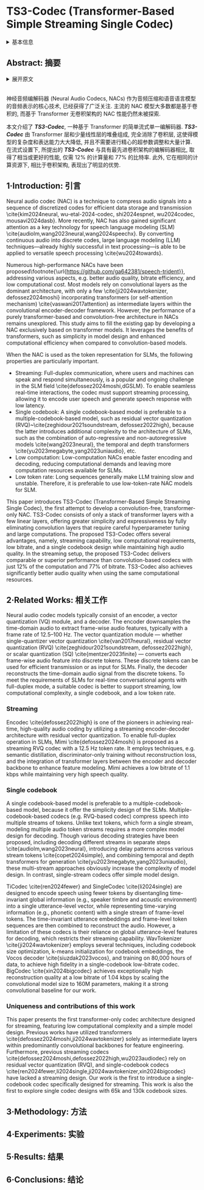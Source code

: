 # TS3-Codec (Transformer-Based Simple Streaming Single Codec)

<details>
<summary>基本信息</summary>

- 标题: "TS3-Codec: Transformer-Based Simple Streaming Single Codec"
- 作者:
  - 01 Haibin Wu,
  - 02 Naoyuki Kanda,
  - 03 Sefik Emre Eskimez,
  - 04 Jinyu Li
- 链接:
  - [ArXiv](https://arxiv.org/abs/2411.18803)
  - [Publication]()
  - [Github]()
  - [Demo]()
- 文件:
  - [ArXiv](_PDF/2411.18803v1__TS3-Codec__Transformer-Based_Simple_Streaming_Single_Codec.pdf)
  - [Publication] #TODO

</details>

## Abstract: 摘要

<details>
<summary>展开原文</summary>

Neural audio codecs (NACs) have garnered significant attention as key technologies for audio compression as well as audio representation for speech language models.
While mainstream NAC models are predominantly convolution-based, the performance of NACs with a purely transformer-based, and convolution-free architecture remains unexplored.
This paper introduces ***TS3-Codec***, a Transformer-Based Simple Streaming Single Codec.
***TS3-Codec*** consists of only a stack of transformer layers with a few linear layers, offering greater simplicity and expressiveness by fully eliminating convolution layers that require careful hyperparameter tuning and large computations.
Under the streaming setup, the proposed ***TS3-Codec*** achieves comparable or superior performance compared to the codec with state-of-the-art convolution-based architecture while requiring only 12% of the computation and 77% of bitrate.
Furthermore, it significantly outperforms the convolution-based codec when using similar computational resources.

</details>
<br>

神经音频编解码器 (Neural Audio Codecs, NACs) 作为音频压缩和语音语言模型的音频表示的核心技术, 已经获得了广泛关注.
主流的 NAC 模型大多数都是基于卷积的, 而基于 Transformer 无卷积架构的 NAC 性能仍然未被探索.

本文介绍了 ***TS3-Codec***, 一种基于 Transformer 的简单流式单一编解码器.
***TS3-Codec*** 由 Transformer 层和少量线性层的堆叠组成, 完全消除了卷积层, 这使得模型的复杂度和表达能力大大降低, 并且不需要进行精心的超参数调整和大量计算.
在流式设置下, 所提出的 ***TS3-Codec*** 与具有最先进卷积架构的编解码器相比, 取得了相当或更好的性能, 仅需 12% 的计算量和 77% 的比特率.
此外, 它在相同的计算资源下, 相比于卷积架构, 表现出了明显的优势.

## 1·Introduction: 引言

Neural audio codec (NAC) is a technique to compress audio signals into a sequence of discretized codes for efficient data storage and transmission \cite{kim2024neural, wu-etal-2024-codec, shi2024espnet, wu2024codec, mousavi2024dasb}.
More recently, NAC has also gained significant attention
as a key technology for speech language modeling (SLM) \cite{audiolm,wang2023neural,wang2024speechx}.
By converting continuous audio into discrete codes, large language modeling (LLM) techniques—already highly successful in text processing—is able to be applied to versatile speech processing \cite{wu2024towards}.

Numerous high-performance NACs have been proposed\footnote{\url{https://github.com/ga642381/speech-trident}}, addressing various aspects, e.g. better audio quality, bitrate efficiency, and low computational cost.
Most models rely on convolutional layers as the dominant architecture, with only a few \cite{ji2024wavtokenizer, defossez2024moshi} incorporating transformers (or self-attention mechanism) \cite{vaswani2017attention} as intermediate layers within the convolutional encoder-decoder framework.
However, the performance of a purely transformer-based and convolution-free architecture in NACs remains unexplored.
This study aims to fill the existing gap by developing a NAC exclusively based on transformer models. It leverages the benefits of transformers, such as simplicity in model design and enhanced computational efficiency when compared to convolution-based models.

When the NAC is used as the token representation for SLMs, the following properties are particularly important.

- Streaming: Full-duplex communication, where users and machines can speak and respond simultaneously, is a popular and ongoing challenge in the SLM field \cite{defossez2024moshi,dGSLM}. To enable seamless real-time interactions, the codec must support streaming processing, allowing it to encode user speech and generate speech response with low latency.
- Single codebook: A single codebook-based model is preferable to a multiple-codebook-based model, such as residual vector quantization (RVQ)~\cite{zeghidour2021soundstream, defossez2022high}, because the latter introduces additional complexity to the architecture of SLMs, such as the combination of auto-regressive and non-autoregressive models \cite{wang2023neural}, the temporal and depth transformers \cite{yu2023megabyte,yang2023uniaudio}, etc.
- Low computation: Low-computation NACs enable faster encoding and decoding, reducing computational demands and leaving more computation resources available for SLMs.
- Low token rate: Long sequences generally make LLM training slow and unstable. Therefore, it is preferable to use low-token-rate NAC models for SLM.

This paper introduces TS3-Codec (Transformer-Based Simple Streaming Single Codec), the first attempt to develop a convolution-free, transformer-only NAC.
TS3-Codec consists of only a stack of transformer layers with a few linear layers, offering greater simplicity and expressiveness by fully eliminating convolution layers that require careful hyperparameter tuning and large computations.
The proposed TS3-Codec offers several advantages, namely, streaming capability, low computational requirements, low bitrate, and a single codebook design while maintaining high audio quality.
In the streaming setup, the proposed TS3-Codec delivers comparable or superior performance than convolution-based codecs with just 12\% of the computation and 77\% of bitrate.
TS3-Codec also achieves significantly better audio quality when using the same computational resources.

## 2·Related Works: 相关工作

Neural audio codec models typically consist of an encoder, a vector quantization (VQ) module, and a decoder.
The encoder downsamples the time-domain audio to extract frame-wise audio features, typically with a frame rate of 12.5–100 Hz.
The vector quantization module — whether single-quantizer vector quantization \cite{van2017neural}, residual vector quantization (RVQ) \cite{zeghidour2021soundstream, defossez2022high}, or scalar quantization (SQ) \cite{mentzer2023finite} — converts each frame-wise audio feature into discrete tokens.
These discrete tokens can be used for efficient transmission or as input for SLMs.
Finally, the decoder reconstructs the time-domain audio signal from the discrete tokens.
To meet the requirements of SLMs for real-time conversational agents with full-duplex mode, a suitable codec is better to support streaming, low computational complexity, a single codebook, and a low token rate.

### Streaming

Encodec \cite{defossez2022high} is one of the pioneers in achieving real-time, high-quality audio coding by utilizing a streaming encoder-decoder architecture with residual vector quantization.
To enable full-duplex operation in SLMs, Mimi \cite{defossez2024moshi} is proposed as a streaming RVQ codec with a 12.5 Hz token rate.
It employs techniques, e.g. semantic distillation, discriminator-only training without reconstruction loss, and the integration of transformer layers between the encoder and decoder backbone to enhance feature modeling.
Mimi achieves a low bitrate of 1.1 kbps while maintaining very high speech quality.

### Single codebook

A single codebook-based model is preferable to a multiple-codebook-based model, because it offer the simplicity design of the SLMs.
Multiple-codebook-based codecs (e.g. RVQ-based codec) compress speech into multiple streams of tokens. Unlike text tokens, which form a single stream, modeling multiple audio token streams requires a more complex model design for decoding. Though various decoding strategies have been proposed, including decoding different streams in separate steps \cite{audiolm,wang2023neural}, introducing delay patterns across various stream tokens \cite{copet2024simple}, and combining temporal and depth transformers for generation \cite{yu2023megabyte,yang2023uniaudio}, these multi-stream approaches obviously increase the complexity of model design. In contrast, single-stream codecs offer simple model design.

TiCodec \cite{ren2024fewer} and SingleCodec \cite{li2024single} are designed to encode speech using fewer tokens by disentangling time-invariant global information (e.g., speaker timbre and acoustic environment) into a single utterance-level vector, while representing time-varying information (e.g., phonetic content) with a single stream of frame-level tokens.
The time-invariant utterance embeddings and frame-level token sequences are then combined to reconstruct the audio.
However, a limitation of these codecs is their reliance on global utterance-level features for decoding, which restricts their streaming capability.
WavTokenizer \cite{ji2024wavtokenizer} employs several techniques, including codebook size optimization, k-means initialization for codebook embeddings, the Vocos decoder \cite{siuzdak2023vocos}, and training on 80,000 hours of data, to achieve high fidelity in a single-codebook low-bitrate codec.
BigCodec \cite{xin2024bigcodec} achieves exceptionally high reconstruction quality at a low bitrate of 1.04 kbps by scaling the convolutional model size to 160M parameters, making it a strong convolutional baseline for our work.

### Uniqueness and contributions of this work

This paper presents the first transformer-only codec architecture designed for streaming, featuring low computational complexity and a simple model design.
Previous works have utilized transformers \cite{defossez2024moshi,ji2024wavtokenizer} solely as intermediate layers within predominantly convolutional backbones for feature engineering.
Furthermore, previous streaming codecs \cite{defossez2024moshi,defossez2022high,wu2023audiodec} rely on residual vector quantization (RVQ), and single-codebook codecs \cite{ren2024fewer,li2024single,ji2024wavtokenizer,xin2024bigcodec} have lacked a streaming design.
Our work is the first to introduce a single-codebook codec specifically designed for streaming.
This work is also the first to explore single codec designs with 65k and 130k codebook sizes.

## 3·Methodology: 方法

## 4·Experiments: 实验

## 5·Results: 结果

## 6·Conclusions: 结论